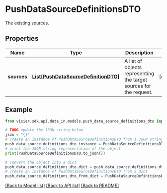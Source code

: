 # PushDataSourceDefinitionsDTO

The existing sources.

## Properties

Name | Type | Description | Notes
------------ | ------------- | ------------- | -------------
**sources** | [**List[PushDataSourceDefinitionDTO]**](PushDataSourceDefinitionDTO.md) | A list of objects representing the target sources for the request. | [optional] 

## Example

```python
from visier.sdk.api.data_in.models.push_data_source_definitions_dto import PushDataSourceDefinitionsDTO

# TODO update the JSON string below
json = "{}"
# create an instance of PushDataSourceDefinitionsDTO from a JSON string
push_data_source_definitions_dto_instance = PushDataSourceDefinitionsDTO.from_json(json)
# print the JSON string representation of the object
print(PushDataSourceDefinitionsDTO.to_json())

# convert the object into a dict
push_data_source_definitions_dto_dict = push_data_source_definitions_dto_instance.to_dict()
# create an instance of PushDataSourceDefinitionsDTO from a dict
push_data_source_definitions_dto_from_dict = PushDataSourceDefinitionsDTO.from_dict(push_data_source_definitions_dto_dict)
```
[[Back to Model list]](../README.md#documentation-for-models) [[Back to API list]](../README.md#documentation-for-api-endpoints) [[Back to README]](../README.md)


